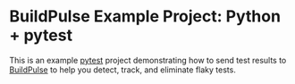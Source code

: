 # BuildPulse Example Project: Python + pytest

This is an example [pytest](https://docs.pytest.org) project demonstrating how to send test results to [BuildPulse](https://buildpulse.io) to help you detect, track, and eliminate flaky tests.
